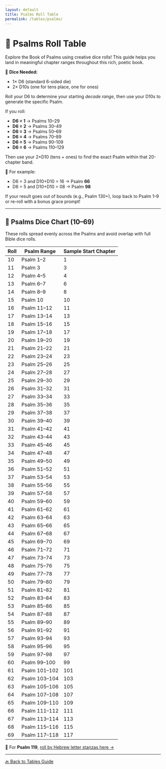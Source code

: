 ```yaml
---
layout: default
title: Psalms Roll Table
permalink: /tables/psalms/
---
```


# 📖 Psalms Roll Table

Explore the Book of Psalms using creative dice rolls! This guide helps you land in meaningful chapter ranges throughout this rich, poetic book.

🎲 **Dice Needed:**
- 1× D6 (standard 6-sided die)
- 2× D10s (one for tens place, one for ones)

Roll your D6 to determine your starting *decade range*, then use your D10s to generate the specific Psalm.

If you roll:
- **D6 = 1** → Psalms 10–29
- **D6 = 2** → Psalms 30–49
- **D6 = 3** → Psalms 50–69
- **D6 = 4** → Psalms 70–89
- **D6 = 5** → Psalms 90–109
- **D6 = 6** → Psalms 110–129

Then use your 2×D10 (tens + ones) to find the exact Psalm within that 20-chapter band.

📏 For example:
- D6 = 3 and D10+D10 = 16 → Psalm **66**
- D6 = 5 and D10+D10 = 08 → Psalm **98**

If your result goes out of bounds (e.g., Psalm 130+), loop back to Psalm 1–9 or re-roll with a bonus grace prompt!

---

## 🎲 Psalms Dice Chart (10–69)
These rolls spread evenly across the Psalms and avoid overlap with full Bible dice rolls.

| Roll  | Psalm Range     | Sample Start Chapter |
|-------|------------------|----------------------|
| 10    | Psalm 1–2        | 1                    |
| 11    | Psalm 3          | 3                    |
| 12    | Psalm 4–5        | 4                    |
| 13    | Psalm 6–7        | 6                    |
| 14    | Psalm 8–9        | 8                    |
| 15    | Psalm 10         | 10                   |
| 16    | Psalm 11–12      | 11                   |
| 17    | Psalm 13–14      | 13                   |
| 18    | Psalm 15–16      | 15                   |
| 19    | Psalm 17–18      | 17                   |
| 20    | Psalm 19–20      | 19                   |
| 21    | Psalm 21–22      | 21                   |
| 22    | Psalm 23–24      | 23                   |
| 23    | Psalm 25–26      | 25                   |
| 24    | Psalm 27–28      | 27                   |
| 25    | Psalm 29–30      | 29                   |
| 26    | Psalm 31–32      | 31                   |
| 27    | Psalm 33–34      | 33                   |
| 28    | Psalm 35–36      | 35                   |
| 29    | Psalm 37–38      | 37                   |
| 30    | Psalm 39–40      | 39                   |
| 31    | Psalm 41–42      | 41                   |
| 32    | Psalm 43–44      | 43                   |
| 33    | Psalm 45–46      | 45                   |
| 34    | Psalm 47–48      | 47                   |
| 35    | Psalm 49–50      | 49                   |
| 36    | Psalm 51–52      | 51                   |
| 37    | Psalm 53–54      | 53                   |
| 38    | Psalm 55–56      | 55                   |
| 39    | Psalm 57–58      | 57                   |
| 40    | Psalm 59–60      | 59                   |
| 41    | Psalm 61–62      | 61                   |
| 42    | Psalm 63–64      | 63                   |
| 43    | Psalm 65–66      | 65                   |
| 44    | Psalm 67–68      | 67                   |
| 45    | Psalm 69–70      | 69                   |
| 46    | Psalm 71–72      | 71                   |
| 47    | Psalm 73–74      | 73                   |
| 48    | Psalm 75–76      | 75                   |
| 49    | Psalm 77–78      | 77                   |
| 50    | Psalm 79–80      | 79                   |
| 51    | Psalm 81–82      | 81                   |
| 52    | Psalm 83–84      | 83                   |
| 53    | Psalm 85–86      | 85                   |
| 54    | Psalm 87–88      | 87                   |
| 55    | Psalm 89–90      | 89                   |
| 56    | Psalm 91–92      | 91                   |
| 57    | Psalm 93–94      | 93                   |
| 58    | Psalm 95–96      | 95                   |
| 59    | Psalm 97–98      | 97                   |
| 60    | Psalm 99–100     | 99                   |
| 61    | Psalm 101–102    | 101                  |
| 62    | Psalm 103–104    | 103                  |
| 63    | Psalm 105–106    | 105                  |
| 64    | Psalm 107–108    | 107                  |
| 65    | Psalm 109–110    | 109                  |
| 66    | Psalm 111–112    | 111                  |
| 67    | Psalm 113–114    | 113                  |
| 68    | Psalm 115–116    | 115                  |
| 69    | Psalm 117–118    | 117                  |

🙌 For **Psalm 119**, [roll by Hebrew letter stanzas here →](psalm119.md)

---
[🔙 Back to Tables Guide](/tables/tables.md)